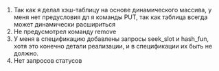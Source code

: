 
1. Так как я делал хэш-таблицу на основе динамического массива, у меня нет предусловия дл я
    команды PUT, так как таблица всегда может динамически расшириться
2. Не предусмотрел команду remove
3. У меня в спецификацию добавлены запросы seek_slot и hash_fun, хотя это конечно детали
    реализации, и в спецификации их быть не должно.
4. Нет запросов статусов 